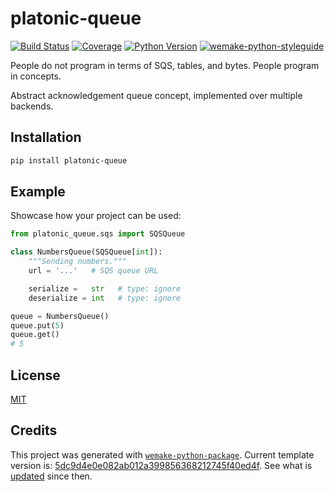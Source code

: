 # platonic-queue

[![Build Status](https://travis-ci.com/platonic/platonic-queue.svg?branch=master)](https://travis-ci.com/platonic/platonic-queue)
[![Coverage](https://coveralls.io/repos/github/platonic/platonic-queue/badge.svg?branch=master)](https://coveralls.io/github/platonic/platonic-queue?branch=master)
[![Python Version](https://img.shields.io/pypi/pyversions/platonic-queue.svg)](https://pypi.org/project/platonic-queue/)
[![wemake-python-styleguide](https://img.shields.io/badge/style-wemake-000000.svg)](https://github.com/wemake-services/wemake-python-styleguide)

People do not program in terms of SQS, tables, and bytes. People program in concepts.  

Abstract acknowledgement queue concept, implemented over multiple backends.


## Installation

```bash
pip install platonic-queue
```


## Example

Showcase how your project can be used:

```python
from platonic_queue.sqs import SQSQueue

class NumbersQueue(SQSQueue[int]):
    """Sending numbers."""
    url = '...'   # SQS queue URL

    serialize =   str   # type: ignore
    deserialize = int   # type: ignore

queue = NumbersQueue()
queue.put(5)
queue.get()
# 5
```

## License

[MIT](https://github.com/platonic/platonic-queue/blob/master/LICENSE)


## Credits

This project was generated with [`wemake-python-package`](https://github.com/wemake-services/wemake-python-package). Current template version is: [5dc9d4e0e082ab012a399856368212745f40ed4f](https://github.com/wemake-services/wemake-python-package/tree/5dc9d4e0e082ab012a399856368212745f40ed4f). See what is [updated](https://github.com/wemake-services/wemake-python-package/compare/5dc9d4e0e082ab012a399856368212745f40ed4f...master) since then.
